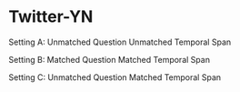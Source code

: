 # Twitter-YN

Setting A: Unmatched Question Unmatched Temporal Span

Setting B: Matched Question Matched Temporal Span

Setting C: Unmatched Question Matched Temporal Span
